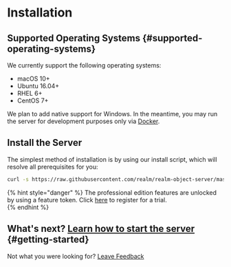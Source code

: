 # Installation

## Supported Operating Systems {#supported-operating-systems}

We currently support the following operating systems:

* macOS 10+
* Ubuntu 16.04+
* RHEL 6+
* CentOS 7+

We plan to add native support for Windows. In the meantime, you may run the server for development purposes only via [Docker](https://docs.realm.io/platform/~/revisions/-L7Ry-Hl-dUJQWPWE8Nx/getting-started/install-realm-object-server/installing-via-docker).

## Install the Server

The simplest method of installation is by using our install script, which will resolve all prerequisites for you:

```bash
curl -s https://raw.githubusercontent.com/realm/realm-object-server/master/install.sh | bash
```

{% hint style="danger" %}
The professional edition features are unlocked by using a feature token.  Click [here](https://realm.io/trial/realm-professional-edition/) to register for a trial.  
{% endhint %}

## What's next?  [Learn how to start the server](../running-the-server.md) {#getting-started}



Not what you were looking for? [Leave Feedback](https://www.getfeedback.com/r/uO1Zl0vE)

